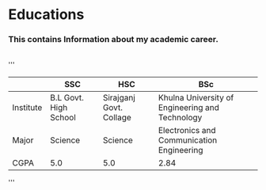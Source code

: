 # Educations
### This contains Information about my academic career.
  
  <br>
 '''
 
  | |SSC|HSC|BSc|
  |-----|-----|------|-----|
  |Institute|B.L Govt. High School|Sirajganj Govt. Collage|Khulna University of Engineering and Technology|
  |Major|Science|Science|Electronics and Communication Engineering|
  |CGPA|5.0|5.0|2.84|
  
 '''
